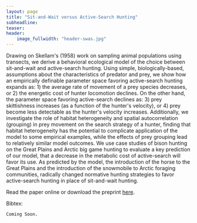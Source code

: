 ```yaml
---
layout: page
title: "Sit-and-Wait versus Active-Search Hunting"
subheadline: 
teaser: 
header:
    image_fullwidth: "header-swas.jpg"
---
```

<div class="row">
<div class="medium-8 columns t30">
<img src="{{ site.url }}/images/swas.png" alt="">
</div><!-- /.medium-8.columns -->
</div><!-- /.row -->
Drawing on Skellam's (1958) work on sampling animal populations using transects, we derive a behavioral ecological model of the choice between sit-and-wait and active-search hunting. Using simple, biologically-based, assumptions about the characteristics of predator and prey, we show how an empirically definable parameter space favoring active-search hunting expands as: 1) the average rate of movement of a prey species decreases, or 2) the energetic cost of hunter locomotion declines. On the other hand, the parameter space favoring active-search declines as: 3) prey skittishness increases (as a function of the hunter's velocity), or 4) prey become less detectable as the hunter's velocity increases. Additionally, we investigate the role of habitat heterogeneity and spatial autocorrelation (grouping) in prey movement on the search strategy of a hunter, finding that habitat heterogeneity has the potential to complicate application of the model to some empirical examples, while the effects of prey grouping lead to relatively similar model outcomes. We use case studies of bison hunting on the Great Plains and Arctic big game hunting to evaluate a key prediction of our model, that a decrease in the metabolic cost of active-search will favor its use. As predicted by the model, the introduction of the horse to the Great Plains and the introduction of the snowmobile to Arctic foraging communities, radically changed normative hunting strategies to favor active-search hunting in place of sit-and-wait hunting. 

Read the paper online or download the preprint [here][1].

Bibtex:
```
Coming Soon.
```

 [1]: https://github.com/Ctross/ctross.github.io/blob/master/pdfs/SearchModePreprint.pdf
 
